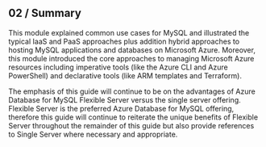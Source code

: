 ## 02 / Summary

This module explained common use cases for MySQL and illustrated the typical IaaS and PaaS approaches plus addition hybrid approaches to hosting MySQL applications and databases on Microsoft Azure. Moreover, this module introduced the core approaches to managing Microsoft Azure resources including imperative tools (like the Azure CLI and Azure PowerShell) and declarative tools (like ARM templates and Terraform).

The emphasis of this guide will continue to be on the advantages of Azure Database for MySQL Flexible Server versus the single server offering. Flexible Server is the preferred Azure Database for MySQL offering, therefore this guide will continue to reiterate the unique benefits of Flexible Server throughout the remainder of this guide but also provide references to Single Server where necessary and appropriate.
